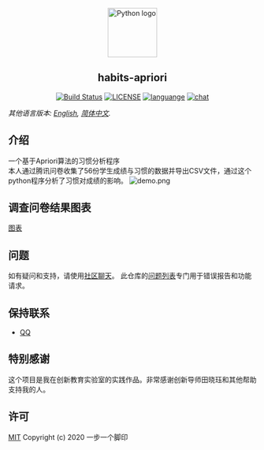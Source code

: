 <p align="center"><a href="#"><img width="100" src="https://i.loli.net/2020/07/31/uRdaVf14yXmOIwK.png" alt="Python logo"></a></p>
<h2 align="center">habits-apriori</h2>
<p align="center">
  <a href="https://travis-ci.com/github/ybygjylj/habits-apriori/"><img src="https://travis-ci.com/ybygjylj/habits-apriori.svg?branch=master" alt="Build Status"></a>
  <a href="https://raw.githubusercontent.com/ybygjylj/habits-apriori/master/LICENSE"><img src="https://img.shields.io/badge/license-MIT-blue.svg" alt="LICENSE"></a>
  <a href="https://github.com/topics/python"><img src="https://img.shields.io/badge/language-python-blue.svg" alt="languange"></a>
  <a href="https://gitter.im/habits-apriori/community"><img src="https://badges.gitter.im/Join%20Chat.svg" alt="chat"></a>
</p>

*其他语言版本: [English](README.md), [简体中文](README.zh_Hans.md).*

## 介绍
一个基于Apriori算法的习惯分析程序<br>
本人通过腾讯问卷收集了56份学生成绩与习惯的数据并导出CSV文件，通过这个python程序分析了习惯对成绩的影响。
![demo.png](https://i.loli.net/2020/07/31/2If7lqpmnOYTaQk.png)

## 调查问卷结果图表
[图表](chart.md)

## 问题
如有疑问和支持，请使用<a href="https://gitter.im/habits-apriori/community">社区聊天</a>。 此仓库的<a href="https://github.com/ybygjylj/habits-apriori/issues">问题列表</a>专门用于错误报告和功能请求。

## 保持联系
- <a href="https://i.loli.net/2020/07/31/ptBWyVHU1Nzowhg.jpg" target="_blank">QQ</a>

## 特别感谢
这个项目是我在创新教育实验室的实践作品。非常感谢创新导师田晓珏和其他帮助支持我的人。

## 许可
<a href="https://raw.githubusercontent.com/ybygjylj/habits-apriori/master/LICENSE">MIT</a>
Copyright (c) 2020 一步一个脚印
